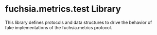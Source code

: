 # fuchsia.metrics.test Library

This library defines protocols and data structures to drive the behavior of fake
implementations of the fuchsia.metrics protocol.

